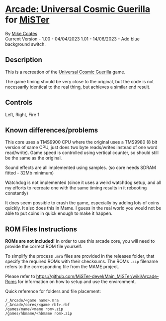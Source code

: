 # [Arcade: Universal Cosmic Guerilla](https://www.arcade-museum.com/game_detail.php?game_id=7402) for [MiSTer](https://github.com/MiSTer-devel/Main_MiSTer/wiki)

By [Mike Coates](https://github.com/macrofpga)  
Current Version - 1.00 - 04/04/2023
                  1.01 - 14/06/2023 - Add blue background switch.

## Description

This is a recreation of the [Universal Cosmic Guerilla](https://www.arcade-museum.com/manuf_detail.php?manuf_id=1703&orig_game_id=7402) game.

The game timing should be very close to the original, but the code is not necessarily identical to the real thing, but achieves a similar end result.

## Controls

Left, Right, Fire 1

## Known differences/problems

This core uses a TMS9900 CPU where the original uses a TMS9980 (8 bit version of same CPU, just does two byte reads/writes instead of one word read/write). Game speed is controlled using vertical counter, so should still be the same as the original.

Sound effects are all implemented using samples. (so core needs SDRAM fitted - 32Mb minimum)

Watchdog is not implemented (since it uses a weird watchdog setup, and all my efforts to recreate one with the same timing results in it rebooting constantly)

It does seem possible to crash the game, especially by adding lots of coins quickly. It also does this in Mame. I guess in the real world you would not be able to put coins in quick enough to make it happen.

## ROM Files Instructions

**ROMs are not included!** In order to use this arcade core, you will need to provide the correct ROM file yourself.

To simplify the process `.mra` files are provided in the releases folder, that specify the required ROMs with their checksums. The ROMs `.zip` filename refers to the corresponding file from the MAME project.

Please refer to https://github.com/MiSTer-devel/Main_MiSTer/wiki/Arcade-Roms for information on how to setup and use the environment.

Quick reference for folders and file placement:

```
/_Arcade/<game name>.mra
/_Arcade/cores/<game rbf>.rbf
/games/mame/<mame rom>.zip
/games/hbmame/<hbmame rom>.zip
```
